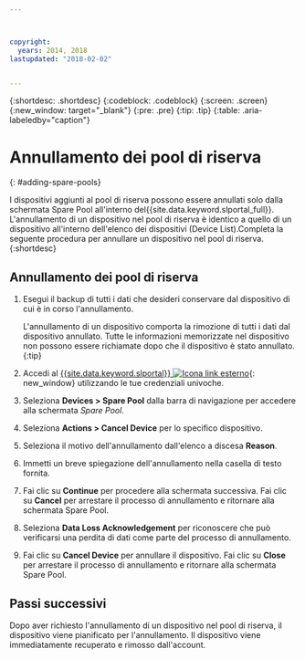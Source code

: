 ```yaml
---



copyright:
  years: 2014, 2018
lastupdated: "2018-02-02"


---
```


{:shortdesc: .shortdesc}
{:codeblock: .codeblock}
{:screen: .screen}
{:new_window: target="_blank"}
{:pre: .pre}
{:tip: .tip}
{:table: .aria-labeledby="caption"}


# Annullamento dei pool di riserva 
{: #adding-spare-pools}

I dispositivi aggiunti al pool di riserva possono essere annullati solo dalla schermata Spare Pool all'interno del{{site.data.keyword.slportal_full}}. L'annullamento di un dispositivo nel pool di riserva è identico a quello di un dispositivo all'interno dell'elenco dei dispositivi (Device List).Completa la seguente procedura per annullare un dispositivo nel pool di riserva.
{:shortdesc}

## Annullamento dei pool di riserva

1. Esegui il backup di tutti i dati che desideri conservare dal dispositivo di cui è in corso l'annullamento.

   L'annullamento di un dispositivo comporta la rimozione di tutti i dati dal dispositivo annullato. Tutte le informazioni memorizzate nel dispositivo non possono essere richiamate dopo che il dispositivo è stato annullato.
   {:tip}

2. Accedi al [{{site.data.keyword.slportal}} ![Icona link esterno](../icons/launch-glyph.svg "Icona link esterno")](https://control.softlayer.com/){: new_window} utilizzando le tue credenziali univoche.
3. Seleziona **Devices > Spare Pool** dalla barra di navigazione per accedere alla schermata *Spare Pool*.
4. Seleziona **Actions > Cancel Device** per lo specifico dispositivo.
5. Seleziona il motivo dell'annullamento dall'elenco a discesa **Reason**.
6. Immetti un breve spiegazione dell'annullamento nella casella di testo fornita.
7. Fai clic su **Continue** per procedere alla schermata successiva. Fai clic su **Cancel** per arrestare il processo di annullamento e ritornare alla schermata Spare Pool.
8. Seleziona **Data Loss Acknowledgement** per riconoscere che può verificarsi una perdita di dati come parte del processo di annullamento.
9. Fai clic su **Cancel Device** per annullare il dispositivo. Fai clic su **Close** per arrestare il processo di annullamento e ritornare alla schermata Spare Pool.

## Passi successivi
Dopo aver richiesto l'annullamento di un dispositivo nel pool di riserva, il dispositivo viene pianificato per l'annullamento. Il dispositivo viene immediatamente recuperato e rimosso dall'account.
